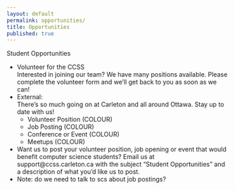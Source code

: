 ```yaml
---
layout: default
permalink: opportunities/
title: Opportunities
published: true
---
```


Student Opportunities
<ul>
	<li>Volunteer for the CCSS<br>
		Interested in joining our team? We have many positions available. Please complete the volunteer form and we’ll get back to you as soon as we can!</li>
	<li>External:<br>
		There’s so much going on at Carleton and all around Ottawa. Stay up to date with us! 
		<ul>
			<li>Volunteer Position (COLOUR)</li>
			<li>Job Posting (COLOUR)</li>
			<li>Conference or Event (COLOUR)</li>
			<li>Meetups (COLOUR)</li>
		</ul>
	</li>
	<li>Want us to post your volunteer position, job opening or event that would benefit computer science students? Email us at support@ccss.carleton.ca with the subject “Student Opportunities” and a description of what you’d like us to post.</li>
	<li>Note: do we need to talk to scs about job postings?</li>
</ul>
